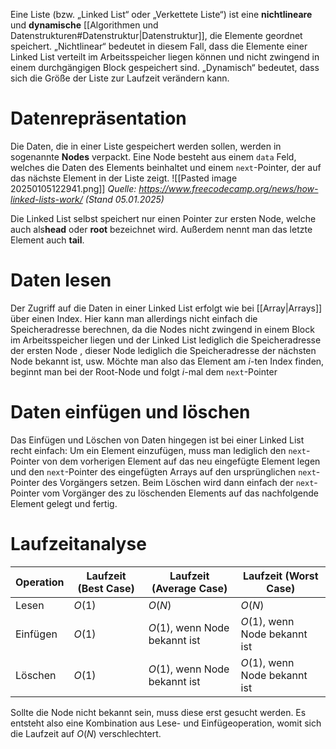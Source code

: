 Eine Liste (bzw. „Linked List“ oder „Verkettete Liste“) ist eine **nichtlineare** und **dynamische** [[Algorithmen und Datenstrukturen#Datenstruktur|Datenstruktur]], die Elemente geordnet speichert. „Nichtlinear“ bedeutet in diesem Fall, dass die Elemente einer Linked List verteilt im Arbeitsspeicher liegen können und nicht zwingend in einem durchgängigen Block gespeichert sind. „Dynamisch“ bedeutet, dass sich die Größe der Liste zur Laufzeit verändern kann.

# Datenrepräsentation
Die Daten, die in einer Liste gespeichert werden sollen, werden in sogenannte **Nodes**  verpackt. Eine Node besteht aus einem `data` Feld, welches die Daten des Elements beinhaltet und einem `next`-Pointer, der auf das nächste Element in der Liste zeigt.
![[Pasted image 20250105122941.png]]
*Quelle: https://www.freecodecamp.org/news/how-linked-lists-work/ (Stand 05.01.2025)*

Die Linked List selbst speichert nur einen Pointer zur ersten Node, welche auch als**head** oder **root** bezeichnet wird. Außerdem nennt man das letzte Element auch **tail**.

# Daten lesen
Der Zugriff auf die Daten in einer Linked List erfolgt wie bei [[Array|Arrays]] über einen Index. Hier kann man allerdings nicht einfach die Speicheradresse berechnen, da die Nodes nicht zwingend in einem Block im Arbeitsspeicher liegen und der Linked List lediglich die Speicheradresse der ersten Node , dieser Node lediglich die Speicheradresse der nächsten Node bekannt ist, usw. Möchte man also das Element am $i$-ten Index finden, beginnt man bei der Root-Node und folgt $i$-mal dem `next`-Pointer

# Daten einfügen und löschen
Das Einfügen und Löschen von Daten hingegen ist bei einer Linked List recht einfach: Um ein Element einzufügen, muss man lediglich den `next`-Pointer von dem vorherigen Element auf das neu eingefügte Element legen und den `next`-Pointer des eingefügten Arrays auf den ursprünglichen `next`-Pointer des Vorgängers setzen. Beim Löschen wird dann einfach der `next`-Pointer vom Vorgänger des zu löschenden Elements auf das nachfolgende Element gelegt und fertig.

# Laufzeitanalyse

| Operation | Laufzeit (Best Case) | Laufzeit (Average Case)       | Laufzeit (Worst Case)         |
| --------- | -------------------- | ----------------------------- | ----------------------------- |
| Lesen     | $O(1)$               | $O(N)$                        | $O(N)$                        |
| Einfügen  | $O(1)$               | $O(1)$, wenn Node bekannt ist | $O(1)$, wenn Node bekannt ist |
| Löschen   | $O(1)$               | $O(1)$, wenn Node bekannt ist | $O(1)$, wenn Node bekannt ist |
Sollte die Node nicht bekannt sein, muss diese erst gesucht werden. Es entsteht also eine Kombination aus Lese- und Einfügeoperation, womit sich die Laufzeit auf $O(N)$ verschlechtert.